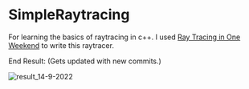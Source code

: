 # SimpleRaytracing
 For learning the basics of raytracing in c++.
 I used [Ray Tracing in One Weekend](https://raytracing.github.io/books/RayTracingInOneWeekend.html) to write this raytracer.

End Result: (Gets updated with new commits.)

![result_14-9-2022](https://user-images.githubusercontent.com/89635193/190148630-1685a236-1b1e-49e6-afff-82a2f5ee022f.png)
